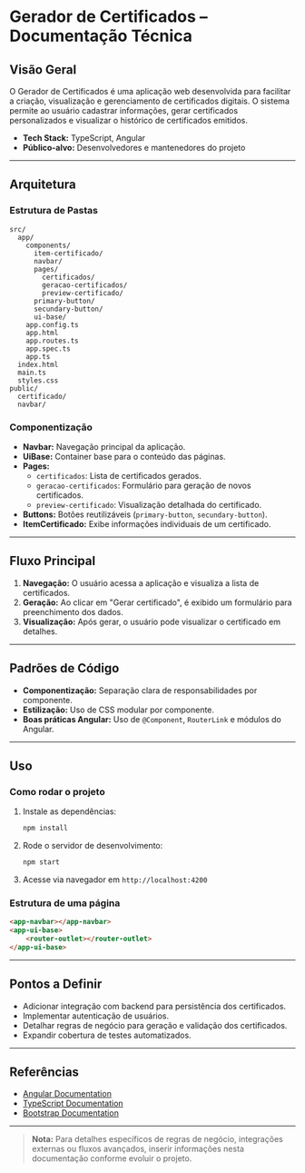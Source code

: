 # Gerador de Certificados – Documentação Técnica

## Visão Geral

O Gerador de Certificados é uma aplicação web desenvolvida para facilitar a criação, visualização e gerenciamento de certificados digitais. O sistema permite ao usuário cadastrar informações, gerar certificados personalizados e visualizar o histórico de certificados emitidos.

- **Tech Stack:** TypeScript, Angular
- **Público-alvo:** Desenvolvedores e mantenedores do projeto

---

## Arquitetura

### Estrutura de Pastas

```
src/
  app/
    components/
      item-certificado/
      navbar/
      pages/
        certificados/
        geracao-certificados/
        preview-certificado/
      primary-button/
      secundary-button/
      ui-base/
    app.config.ts
    app.html
    app.routes.ts
    app.spec.ts
    app.ts
  index.html
  main.ts
  styles.css
public/
  certificado/
  navbar/
```

### Componentização

- **Navbar:** Navegação principal da aplicação.
- **UiBase:** Container base para o conteúdo das páginas.
- **Pages:** 
  - `certificados`: Lista de certificados gerados.
  - `geracao-certificados`: Formulário para geração de novos certificados.
  - `preview-certificado`: Visualização detalhada do certificado.
- **Buttons:** Botões reutilizáveis (`primary-button`, `secundary-button`).
- **ItemCertificado:** Exibe informações individuais de um certificado.

---

## Fluxo Principal

1. **Navegação:** O usuário acessa a aplicação e visualiza a lista de certificados.
2. **Geração:** Ao clicar em "Gerar certificado", é exibido um formulário para preenchimento dos dados.
3. **Visualização:** Após gerar, o usuário pode visualizar o certificado em detalhes.

---

## Padrões de Código

- **Componentização:** Separação clara de responsabilidades por componente.
- **Estilização:** Uso de CSS modular por componente.
- **Boas práticas Angular:** Uso de `@Component`, `RouterLink` e módulos do Angular.

---

## Uso

### Como rodar o projeto

1. Instale as dependências:
   ```sh
   npm install
   ```
2. Rode o servidor de desenvolvimento:
   ```sh
   npm start
   ```
3. Acesse via navegador em `http://localhost:4200`

### Estrutura de uma página

```html
<app-navbar></app-navbar>
<app-ui-base>
    <router-outlet></router-outlet>
</app-ui-base>
```

---

## Pontos a Definir

- Adicionar integração com backend para persistência dos certificados.
- Implementar autenticação de usuários.
- Detalhar regras de negócio para geração e validação dos certificados.
- Expandir cobertura de testes automatizados.

---

## Referências

- [Angular Documentation](https://angular.io/docs)
- [TypeScript Documentation](https://www.typescriptlang.org/docs/)
- [Bootstrap Documentation](https://getbootstrap.com/)

---

> **Nota:** Para detalhes específicos de regras de negócio, integrações externas ou fluxos avançados, inserir informações nesta documentação conforme evoluir o projeto.
